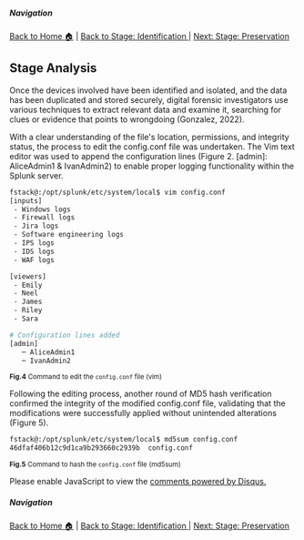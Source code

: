 ##### Navigation

[Back to Home 🏠](../README.md) | [Back to Stage: Identification ](stage1.md)  |  [Next: Stage: Preservation](stage3.md)

## Stage  Analysis

Once the devices involved have been identified and isolated, and the data has been duplicated and stored securely, digital forensic investigators use various techniques to extract relevant data and examine it, searching for clues or evidence that points to wrongdoing (Gonzalez, 2022).

With a clear understanding of the file's location, permissions, and integrity status, the process to edit the config.conf file was undertaken. The Vim text editor was used to append the configuration lines (Figure 2. [admin]: AliceAdmin1 & IvanAdmin2) to enable proper logging functionality within the Splunk server. 


```bash
fstack@:/opt/splunk/etc/system/local$ vim config.conf
[inputs]
 - Windows logs
 - Firewall logs
 - Jira logs
 - Software engineering logs
 - IPS logs
 - IDS logs
 - WAF logs

[viewers]
 - Emily
 - Neel
 - James
 - Riley
 - Sara

# Configuration lines added
[admin]             
   ─ AliceAdmin1
   ─ IvanAdmin2
```
<small>**Fig.4** Command to edit the `config.conf` file (vim)</small> 

Following the editing process, another round of MD5 hash verification confirmed the integrity of the modified config.conf file, validating that the modifications were successfully applied without unintended alterations (Figure 5).

```bash
fstack@:/opt/splunk/etc/system/local$ md5sum config.conf 
46dfaf406b12c9d1ca9b293660c2939b  config.conf
```
<small>**Fig.5** Command to hash the `config.conf` file (md5sum)</small>

<div id="disqus_thread"></div>
<script>
    /**
    *  RECOMMENDED CONFIGURATION VARIABLES: EDIT AND UNCOMMENT THE SECTION BELOW TO INSERT DYNAMIC VALUES FROM YOUR PLATFORM OR CMS.
    *  LEARN WHY DEFINING THESE VARIABLES IS IMPORTANT: https://disqus.com/admin/universalcode/#configuration-variables    */
    /*
    var disqus_config = function () {
    this.page.url = PAGE_URL;  // Replace PAGE_URL with your page's canonical URL variable
    this.page.identifier = PAGE_IDENTIFIER; // Replace PAGE_IDENTIFIER with your page's unique identifier variable
    };
    */
    (function() { // DON'T EDIT BELOW THIS LINE
    var d = document, s = d.createElement('script');
    s.src = 'https://hcoco1-1.disqus.com/embed.js';
    s.setAttribute('data-timestamp', +new Date());
    (d.head || d.body).appendChild(s);
    })();
</script>
<noscript>Please enable JavaScript to view the <a href="https://disqus.com/?ref_noscript">comments powered by Disqus.</a></noscript>

##### Navigation

[Back to Home 🏠](../README.md) | [Back to Stage: Identification ](stage1.md)  |  [Next: Stage: Preservation](stage3.md)
